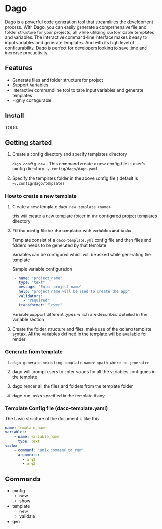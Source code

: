 # Dago

Dago is a powerful code generation tool that streamlines the development process. With Dago, you can easily generate a comprehensive file and folder structure for your projects, all while utilizing customizable templates and variables. The interactive command-line interface makes it easy to input variables and generate templates. And with its high level of configurability, Dago is perfect for developers looking to save time and increase productivity.

## Features 

- Generate files and folder structure for project
- Support Variables
- Interactive commandline tool to take input variables and generate templates
- Highly configurable

## Install

TODO:

## Getting started 

1. Create a config directory and specify templates directory

    `dago config new` - This command create a new config file in user's config directory `~/.config/dago/dago.yaml`

1. Specify the templates folder in the above config file ( default is `~/.config/dago/templates`)


### How to create a new template 

1. Create a new template `daco new template <name>`

    this will create a new template folder in the configured project templates directory

2. Fill the config file for the templates with variables and tasks 

    Template consist of a `daco-template.yml` config file and then files and folders needs to be generated by that template 

    Variables can be configured which will be asked while generating the template 

    Sample variable configuration
    ```yaml
     - name: "project_name"
       type: "text"
       message: "Enter project name"
       help: "project name will be used to create the app"
       validators:
         - "required"
       transformer: "lower"
    ```
    Variable support different types which are described detailed in the variable section

3. Create the folder structure and files, make use of the golang template syntax. 
    All the variables defined in the template will be available for render

### Generate from template  

1. `dago generate <existing-template-name> <path-where-to-generate>`

2. dago will prompt users to enter values for all the variables configures in the template 

3. dago render all the files and folders from the template folder 

4. dago run tasks specified in the template if any 

### Template Config file  (daco-template.yaml)

The basic structure of the document is like this 

```yaml
name: template_name
variables:
    - name: variable_name
      type: text
tasks:
    - command: "unix_command_to_run"
      arguments:
        - arg1
        - arg2
```


## Commands 

- config
    - new
    - show
- template
    - new
    - validate
- gen
